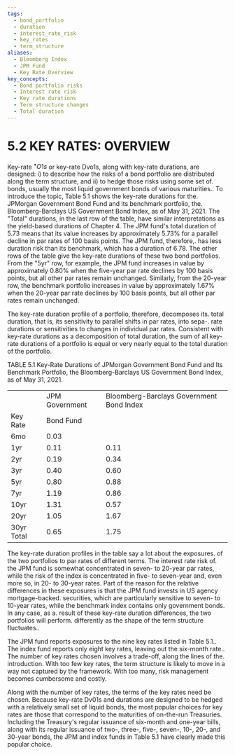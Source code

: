 ```yaml
---
tags:
  - bond_portfolio
  - duration
  - interest_rate_risk
  - key_rates
  - term_structure
aliases:
  - Bloomberg Index
  - JPM Fund
  - Key Rate Overview
key_concepts:
  - Bond portfolio risks
  - Interest rate risk
  - Key rate durations
  - Term structure changes
  - Total duration
---
```


# 5.2 KEY RATES: OVERVIEW  

Key-rate $^{\bullet}O1s$ or key-rate Dvo1s, along with key-rate durations, are designed: i) to describe how the risks of a bond portfolio are distributed along the term structure, and ii) to hedge those risks using some set of. bonds, usually the most liquid government bonds of various maturities.. To introduce the topic, Table 5.1 shows the key-rate durations for the. JPMorgan Government Bond Fund and its benchmark portfolio, the. Bloomberg-Barclays US Government Bond Index, as of May 31, 2021. The "Total" durations, in the last row of the table, have similar interpretations as the yield-based durations of Chapter 4. The JPM fund's total duration of 5.73 means that its value increases by approximately $5.73\%$ for a parallel decline in par rates of 100 basis points. The JPM fund, therefore,. has less duration risk than its benchmark, which has a duration of 6.78. The other rows of the table give the key-rate durations of these two bond portfolios. From the "5yr" row, for example, the JPM fund increases in value by approximately $0.80\%$ when the five-year par rate declines by 100 basis points, but all other par rates remain unchanged. Similarly, from the 20-year row, the benchmark portfolio increases in value by approximately $1.67\%$ when the 20-year par rate declines by 100 basis points, but all other par rates remain unchanged.  

The key-rate duration profile of a portfolio, therefore, decomposes its. total duration, that is, its sensitivity to parallel shifts in par rates, into sepa-. rate durations or sensitivities to changes in individual par rates. Consistent with key-rate durations as a decomposition of total duration, the sum of all key-rate durations of a portfolio is equal or very nearly equal to the total duration of the portfolio.  

TABLE 5.1  Key-Rate Durations of JPMorgan Government Bond Fund and Its Benchmark Portfolio, the Bloomberg-Barclays US Government Bond Index, as of May 31, 2021.   


<html><body><table><tr><td></td><td>JPM Government</td><td>Bloomberg-Barclays Government Bond Index</td></tr><tr><td>Key Rate</td><td>Bond Fund</td><td></td></tr><tr><td>6mo</td><td>0.03</td><td></td></tr><tr><td>1yr</td><td>0.11</td><td>0.11</td></tr><tr><td>2yr</td><td>0.19</td><td>0.34</td></tr><tr><td>3yr</td><td>0.40</td><td>0.60</td></tr><tr><td>5yr</td><td>0.80</td><td>0.88</td></tr><tr><td>7yr</td><td>1.19</td><td>0.86</td></tr><tr><td>10yr</td><td>1.31</td><td>0.57</td></tr><tr><td>20yr</td><td>1.05</td><td>1.67</td></tr><tr><td>30yr Total</td><td>0.65</td><td>1.75</td></tr></table></body></html>  

The key-rate duration profiles in the table say a lot about the exposures. of the two portfolios to par rates of different terms. The interest rate risk of. the JPM fund is somewhat concentrated in seven- to 20-year par rates, while the risk of the index is concentrated in five- to seven-year and, even more so, in 20- to 30-year rates. Part of the reason for the relative differences in these exposures is that the JPM fund invests in US agency mortgage-backed. securities, which are particularly sensitive to seven- to 10-year rates, while the benchmark index contains only government bonds. In any case, as a. result of these key-rate duration differences, the two portfolios will perform. differently as the shape of the term structure fluctuates..  

The JPM fund reports exposures to the nine key rates listed in Table 5.1.. The index fund reports only eight key rates, leaving out the six-month rate.. The number of key rates chosen involves a trade-off, along the lines of the. introduction. With too few key rates, the term structure is likely to move in a way not captured by the framework. With too many, risk management becomes cumbersome and costly.  

Along with the number of key rates, the terms of the key rates need be chosen. Because key-rate Dv01s and durations are designed to be hedged with a relatively small set of liquid bonds, the most popular choices for key rates are those that correspond to the maturities of on-the-run Treasuries. Including the Treasury's regular issuance of six-month and one-year bills, along with its regular issuance of two-, three-, five-, seven-, 10-, 20-, and 30-year bonds, the JPM and index funds in Table 5.1 have clearly made this popular choice.  
